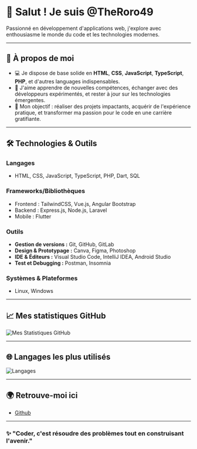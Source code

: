 # 👋 Salut ! Je suis @TheRoro49

Passionné en développement d'applications web, j'explore avec enthousiasme le monde du code et les technologies modernes.

---

## 🔭 À propos de moi
- 💻 Je dispose de base solide en **HTML**, **CSS**, **JavaScript**, **TypeScript**, **PHP**, et d'autres languages indispensables.
- 🌱 J'aime apprendre de nouvelles compétences, échanger avec des développeurs expérimentés, et rester à jour sur les technologies émergentes.
- 🎯 Mon objectif : réaliser des projets impactants, acquérir de l'expérience pratique, et transformer ma passion pour le code en une carrière gratifiante.

---

## 🛠️ Technologies & Outils
### **Langages**
- HTML, CSS, JavaScript, TypeScript, PHP, Dart, SQL  

### **Frameworks/Bibliothèques**
- Frontend : TailwindCSS, Vue.js, Angular Bootstrap  
- Backend : Express.js, Node.js, Laravel  
- Mobile : Flutter  

### **Outils**
- **Gestion de versions :** Git, GitHub, GitLab  
- **Design & Prototypage :** Canva, Figma, Photoshop
- **IDE & Éditeurs :** Visual Studio Code, IntelliJ IDEA, Android Studio
- **Test et Debugging :** Postman, Insomnia 

### **Systèmes & Plateformes**
- Linux, Windows

---

## 📈 Mes statistiques GitHub  
![Mes Statistiques GitHub](https://github-readme-stats.vercel.app/api?username=TheRoro49&show_icons=true&theme=tokyonight)

---

## 🌐 Langages les plus utilisés  
![Langages](https://github-readme-stats.vercel.app/api/top-langs/?username=TheRoro49&hide_progress=false)

---

## 🌍 Retrouve-moi ici  
<!--- 🌟 [LinkedIn](https://www.linkedin.com/in/)-->
- [Github](https://github.com/TheRoro49)  

---

### ✨ "Coder, c'est résoudre des problèmes tout en construisant l'avenir."

<!---
TheRoro49/TheRoro49 is a ✨ special ✨ repository because its `README.md` (this file) appears on your GitHub profile.
You can click the Preview link to take a look at your changes.
--->
